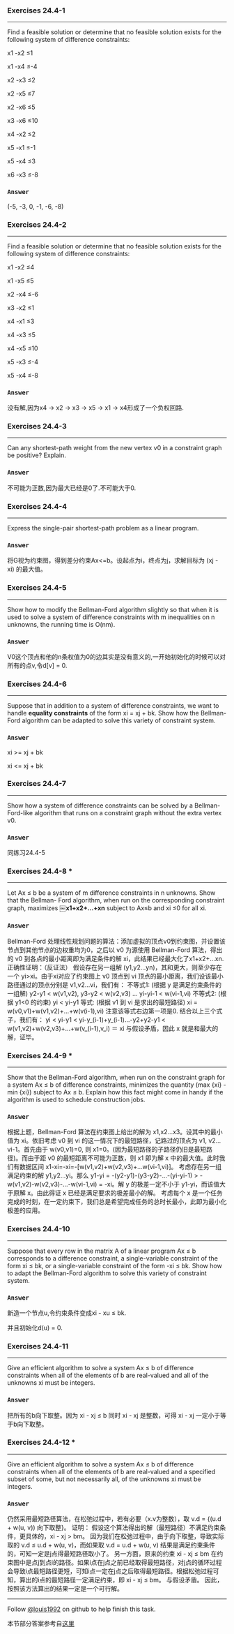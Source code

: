 ### Exercises 24.4-1
***
Find a feasible solution or determine that no feasible solution exists for the following system of difference constraints:

x1 -x2 ≤1

x1 -x4 ≤-4

x2 -x3 ≤2

x2 -x5 ≤7

x2 -x6 ≤5

x3 -x6 ≤10

x4 -x2 ≤2

x5 -x1 ≤-1

x5 -x4 ≤3

x6 -x3 ≤-8

### `Answer`

(-5, -3, 0, -1, -6, -8)

### Exercises 24.4-2
***
Find a feasible solution or determine that no feasible solution exists for the following system of difference constraints:

x1 -x2 ≤4

x1 -x5 ≤5

x2 -x4 ≤-6

x3 -x2 ≤1

x4 -x1 ≤3

x4 -x3 ≤5

x4 -x5 ≤10

x5 -x3 ≤-4

x5 -x4 ≤-8

### `Answer`
没有解,因为x4 -> x2 -> x3 -> x5 -> x1 -> x4形成了一个负权回路.

### Exercises 24.4-3
***
Can any shortest-path weight from the new vertex v0 in a constraint graph be positive? Explain.

### `Answer`
不可能为正数,因为最大已经是0了.不可能大于0.

### Exercises 24.4-4
***
Express the single-pair shortest-path problem as a linear program.

### `Answer`
将G视为约束图，得到差分约束Ax<=b。设起点为i，终点为j，求解目标为 (xj - xi) 的最大值。

### Exercises 24.4-5
***
Show how to modify the Bellman-Ford algorithm slightly so that when it is used to solve a system of difference constraints with m inequalities on n unknowns, the running time is O(nm).

### `Answer`
V0这个顶点和他的n条权值为0的边其实是没有意义的,一开始初始化的时候可以对所有的点v,令d[v] = 0.

### Exercises 24.4-6
***
Suppose that in addition to a system of difference constraints, we want to handle **equality constraints** of the form xi = xj + bk. Show how the Bellman-Ford algorithm can be adapted to solve this variety of constraint system.

### `Answer`
xi >= xj + bk

xi <= xj + bk

### Exercises 24.4-7
***
Show how a system of difference constraints can be solved by a Bellman-Ford-like algorithm
that runs on a constraint graph without the extra vertex v0.

### `Answer`
同练习24.4-5

### Exercises 24.4-8 *
***
Let Ax ≤ b be a system of m difference constraints in n unknowns. Show that the Bellman- Ford algorithm, when run on the corresponding constraint graph, maximizes ￼**x1+x2+...+xn** subject to Ax≤b and xi ≤0 for all xi.

### `Answer`
Bellman-Ford 处理线性规划问题的算法：添加虚拟的顶点v0到约束图，并设置该节点到其他节点的边权重均为0，之后以 v0 为源使用 Bellman-Ford 算法，得出的 v0 到各点的最小距离即为满足条件的解 xi，此结果已经最大化了x1+x2+...xn.
正确性证明：（反证法）
假设存在另一组解 (y1,y2...yn)，其和更大，则至少存在一个 yi>xi。由于xi对应了约束图上 v0 顶点到 vi 顶点的最小距离，我们设该最小路径通过的顶点分别是 v1,v2...vi，我们有：
不等式1: (根据 y 是满足约束条件的一组解) y2-y1 < w(v1,v2),  y3-y2 < w(v2,v3) ... yi-yi-1 < w(vi-1,vi)
不等式2: (根据 y1<0 的约束) yi < yi-y1
等式: (根据 v1 到 vi 是求出的最短路径) xi = w(v0,v1)+w(v1,v2)+...+w(v(i-1),vi)
注意该等式右边第一项是0.
结合以上三个式子，我们有：
yi < yi-y1 < yi-y_(i-1)+y_(i-1)...-y2+y2-y1 < w(v1,v2)+w(v2,v3)+...+w(v_(i-1),v_i) ＝ xi
与假设矛盾，因此 x 就是和最大的解，证毕。

### Exercises 24.4-9 *
***
Show that the Bellman-Ford algorithm, when run on the constraint graph for a system Ax ≤ b of difference constraints, minimizes the quantity (max {xi} - min {xi}) subject to Ax ≤ b. Explain how this fact might come in handy if the algorithm is used to schedule construction jobs.

### `Answer`
根据上题，Bellman-Ford 算法在约束图上给出的解为 x1,x2...x3。设其中的最小值为 xi。依旧考虑 v0 到 vi 的这一情况下的最短路径，记路过的顶点为 v1, v2... vi-1。首先由于 w(v0,v1)=0, 则 x1=0。(因为最短路径的子路径仍旧是最短路径)。而由于距 v0 的最短距离不可能为正数，则 x1 即为解 x 中的最大值。此时我们有数据区间 x1-xi=-xi=-[w(v1,v2)+w(v2,v3)+...w(vi-1,vi)]。
考虑存在另一组满足约束的解 y1,y2...yi。那么 y1-yi = -(y2-y1)-(y3-y2)-...-(yi-yi-1) > -w(v1,v2)-w(v2,v3)-...-w(vi-1,vi) = -xi。解 y 的极差一定不小于 y1-yi，而该值大于原解 x。由此得证 x 已经是满足要求的极差最小的解。
考虑每个 x 是一个任务完成的时刻，在一定约束下，我们总是希望完成任务的总时长最小，此即为最小化极差的应用。

### Exercises 24.4-10
***
Suppose that every row in the matrix A of a linear program Ax ≤ b corresponds to a difference constraint, a single-variable constraint of the form xi ≤ bk, or a single-variable constraint of the form -xi ≤ bk. Show how to adapt the Bellman-Ford algorithm to solve this variety of constraint system.

### `Answer`
新造一个节点u,令约束条件变成xi - xu ≤ bk.

并且初始化d(u) = 0.

### Exercises 24.4-11
***
Give an efficient algorithm to solve a system Ax ≤ b of difference constraints when all of the
elements of b are real-valued and all of the unknowns xi must be integers.

### `Answer`
把所有的b向下取整。因为 xi - xj ≤ b 同时 xi - xj 是整数，可得 xi - xj 一定小于等于b向下取整。 

### Exercises 24.4-12 *
***
Give an efficient algorithm to solve a system Ax ≤ b of difference constraints when all of the elements of b are real-valued and a specified subset of some, but not necessarily all, of the unknowns xi must be integers.

### `Answer`
仍然采用最短路径算法，在松弛过程中，若有必要（x.v为整数），取 v.d = {(u.d + w(u, v)) 向下取整}。
证明：
假设这个算法得出的解（最短路径）不满足约束条件，更具体的，xi - xj > bm。
因为我们在松弛过程中，由于向下取整，导致实际取的 v.d ≤ u.d + w(u, v)，而如果取 v.d = u.d + w(u, v) 结果是满足约束条件的，可知一定是j点得最短路径取小了。
另一方面，原来的约束 xi - xj ≤ bm 在约束图中是点j到点i的路径。如果i点在j点之前已经取得最短路径，对j点的循环过程会导致i点最短路径更短，可知i点一定在j点之后取得最短路径。根据松弛过程可知，算出的i点的最短路径一定满足约束，即 xi - xj ≤ bm。
与假设矛盾。
因此，按照该方法算出的结果一定是一个可行解。



***
Follow [@louis1992](https://github.com/gzc) on github to help finish this task.

本节部分答案参考自[这里](http://blog.csdn.net/anye3000/article/details/12091125)

